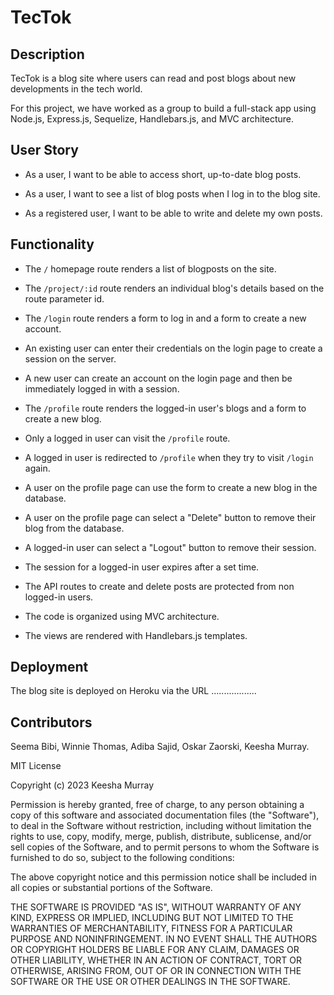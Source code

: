 # TecTok
## Description
TecTok is a blog site where users can read and post blogs about new developments in the tech world.

For this project, we have worked as a group to build a full-stack app using Node.js, Express.js, Sequelize, Handlebars.js, and MVC architecture.

## User Story

* As a user, I want to be able to access short, up-to-date blog posts.

* As a user, I want to see a list of blog posts when I log in to the blog site.

* As a registered user, I want to be able to write and delete my own posts.


## Functionality

* The `/` homepage route renders a list of blogposts on the site.

* The `/project/:id` route renders an individual blog's details based on the route parameter id.

* The `/login` route renders a form to log in and a form to create a new account.

* An existing user can enter their credentials on the login page to create a session on the server.

* A new user can create an account on the login page and then be immediately logged in with a session.

* The `/profile` route renders the logged-in user's blogs and a form to create a new blog.

* Only a logged in user can visit the `/profile` route.

* A logged in user is redirected to `/profile` when they try to visit `/login` again.

* A user on the profile page can use the form to create a new blog in the database.

* A user on the profile page can select a "Delete" button to remove their blog from the database.

* A logged-in user can select a "Logout" button to remove their session.

* The session for a logged-in user expires after a set time.

* The API routes to create and delete posts are protected from non logged-in users.

* The code is organized using MVC architecture.

* The views are rendered with Handlebars.js templates.

## Deployment
The blog site is deployed on Heroku via the URL ..................

## Contributors
Seema Bibi, Winnie Thomas, Adiba Sajid, Oskar Zaorski, Keesha Murray.




MIT License

Copyright (c) 2023 Keesha Murray

Permission is hereby granted, free of charge, to any person obtaining a copy
of this software and associated documentation files (the "Software"), to deal
in the Software without restriction, including without limitation the rights
to use, copy, modify, merge, publish, distribute, sublicense, and/or sell
copies of the Software, and to permit persons to whom the Software is
furnished to do so, subject to the following conditions:

The above copyright notice and this permission notice shall be included in all
copies or substantial portions of the Software.

THE SOFTWARE IS PROVIDED "AS IS", WITHOUT WARRANTY OF ANY KIND, EXPRESS OR
IMPLIED, INCLUDING BUT NOT LIMITED TO THE WARRANTIES OF MERCHANTABILITY,
FITNESS FOR A PARTICULAR PURPOSE AND NONINFRINGEMENT. IN NO EVENT SHALL THE
AUTHORS OR COPYRIGHT HOLDERS BE LIABLE FOR ANY CLAIM, DAMAGES OR OTHER
LIABILITY, WHETHER IN AN ACTION OF CONTRACT, TORT OR OTHERWISE, ARISING FROM,
OUT OF OR IN CONNECTION WITH THE SOFTWARE OR THE USE OR OTHER DEALINGS IN THE
SOFTWARE.

